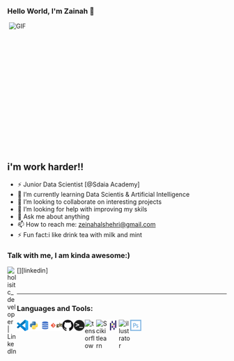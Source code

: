 ### Hello World, I'm Zainah 👋
<img align="right" alt="GIF" src="https://github.com/arsentieva/arsentieva/blob/main/code.gif?raw=true" width="500" height="320" />

## i'm work harder!!
- ⚡ Junior Data Scientist [@Sdaia Academy]
- 🌱 I’m currently learning Data Scientis & Artificial Intelligence
- 👯 I’m looking to collaborate on interesting projects
- 🤔 I’m looking for help with improving my skils
- 💬 Ask me about anything
- 📫 How to reach me: zeinahalshehri@gmail.com
-  ⚡ Fun fact:i like drink tea with milk and mint

### Talk with me, I am kinda awesome:)
[<img align="left" alt="holisitc_developer | LinkedIn" width="22px" src="https://cdn.jsdelivr.net/npm/simple-icons@v3/icons/linkedin.svg" />][linkedin]

<br />

------

### Languages and Tools:

<img align="left" alt="Visual Studio Code" width="26px" src="https://raw.githubusercontent.com/github/explore/80688e429a7d4ef2fca1e82350fe8e3517d3494d/topics/visual-studio-code/visual-studio-code.png" />

<img align="left" alt="python" width="26px" src="https://raw.githubusercontent.com/github/explore/80688e429a7d4ef2fca1e82350fe8e3517d3494d/topics/python/python.png" />

<img align="left" alt="SQL" width="26px" src="https://raw.githubusercontent.com/github/explore/80688e429a7d4ef2fca1e82350fe8e3517d3494d/topics/sql/sql.png" />
     
<img align="left" alt="Git" width="26px" src="https://raw.githubusercontent.com/github/explore/80688e429a7d4ef2fca1e82350fe8e3517d3494d/topics/git/git.png" />

<img align="left" alt="GitHub" width="26px" src="https://raw.githubusercontent.com/github/explore/78df643247d429f6cc873026c0622819ad797942/topics/github/github.png" />


<img align="left" alt="Terminal" width="26px" src="https://raw.githubusercontent.com/github/explore/80688e429a7d4ef2fca1e82350fe8e3517d3494d/topics/terminal/terminal.png" />

<img align="left" alt="tensorflow" width="26px" src="https://www.vectorlogo.zone/logos/tensorflow/tensorflow-icon.svg" />
<img align="left" alt="Scikitlearn" width="26px" src="https://upload.wikimedia.org/wikipedia/commons/0/05/Scikit_learn_logo_small.svg" />
<img align="left" alt="pandas" width="26px" src="https://raw.githubusercontent.com/devicons/devicon/2ae2a900d2f041da66e950e4d48052658d850630/icons/pandas/pandas-original.svg" />
<img align="left" alt="illustrator" width="26px" src= "https://www.vectorlogo.zone/logos/adobe_illustrator/adobe_illustrator-icon.svg" />
<img align="left" alt="photoshop" width="26px" src="https://raw.githubusercontent.com/devicons/devicon/master/icons/photoshop/photoshop-line.svg" />


<br />
<br />

<!---

[linkedin]: https://www.linkedin.com/in/zainahalshehri
[@Sdaia Academy]: https://academy.sdaia.gov.sa/
